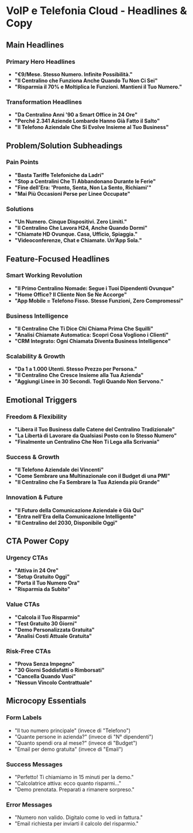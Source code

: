 # VoIP e Telefonia Cloud - Headlines & Copy

## Main Headlines

### Primary Hero Headlines
- **"€9/Mese. Stesso Numero. Infinite Possibilità."**
- **"Il Centralino che Funziona Anche Quando Tu Non Ci Sei"**
- **"Risparmia il 70% e Moltiplica le Funzioni. Mantieni il Tuo Numero."**

### Transformation Headlines
- **"Da Centralino Anni '90 a Smart Office in 24 Ore"**
- **"Perché 2.341 Aziende Lombarde Hanno Già Fatto il Salto"**
- **"Il Telefono Aziendale Che Si Evolve Insieme al Tuo Business"**

## Problem/Solution Subheadings

### Pain Points
- **"Basta Tariffe Telefoniche da Ladri"** 
- **"Stop a Centralini Che Ti Abbandonano Durante le Ferie"**
- **"Fine dell'Era: 'Pronto, Senta, Non La Sento, Richiami'"**
- **"Mai Più Occasioni Perse per Linee Occupate"**

### Solutions
- **"Un Numero. Cinque Dispositivi. Zero Limiti."**
- **"Il Centralino Che Lavora H24, Anche Quando Dormi"**
- **"Chiamate HD Ovunque. Casa, Ufficio, Spiaggia."**
- **"Videoconferenze, Chat e Chiamate. Un'App Sola."**

## Feature-Focused Headlines

### Smart Working Revolution
- **"Il Primo Centralino Nomade: Segue i Tuoi Dipendenti Ovunque"**
- **"Home Office? Il Cliente Non Se Ne Accorge"**
- **"App Mobile = Telefono Fisso. Stesse Funzioni, Zero Compromessi"**

### Business Intelligence
- **"Il Centralino Che Ti Dice Chi Chiama Prima Che Squilli"**
- **"Analisi Chiamate Automatica: Scopri Cosa Vogliono i Clienti"**
- **"CRM Integrato: Ogni Chiamata Diventa Business Intelligence"**

### Scalability & Growth
- **"Da 1 a 1.000 Utenti. Stesso Prezzo per Persona."**
- **"Il Centralino Che Cresce Insieme alla Tua Azienda"**
- **"Aggiungi Linee in 30 Secondi. Togli Quando Non Servono."**

## Emotional Triggers

### Freedom & Flexibility
- **"Libera il Tuo Business dalle Catene del Centralino Tradizionale"**
- **"La Libertà di Lavorare da Qualsiasi Posto con lo Stesso Numero"**
- **"Finalmente un Centralino Che Non Ti Lega alla Scrivania"**

### Success & Growth
- **"Il Telefono Aziendale dei Vincenti"**
- **"Come Sembrare una Multinazionale con il Budget di una PMI"**  
- **"Il Centralino che Fa Sembrare la Tua Azienda più Grande"**

### Innovation & Future
- **"Il Futuro della Comunicazione Aziendale è Già Qui"**
- **"Entra nell'Era della Comunicazione Intelligente"**
- **"Il Centralino del 2030, Disponibile Oggi"**

## CTA Power Copy

### Urgency CTAs
- **"Attiva in 24 Ore"**
- **"Setup Gratuito Oggi"**
- **"Porta il Tuo Numero Ora"**
- **"Risparmia da Subito"**

### Value CTAs
- **"Calcola il Tuo Risparmio"**
- **"Test Gratuito 30 Giorni"**
- **"Demo Personalizzata Gratuita"**
- **"Analisi Costi Attuale Gratuita"**

### Risk-Free CTAs
- **"Prova Senza Impegno"**
- **"30 Giorni Soddisfatti o Rimborsati"**
- **"Cancella Quando Vuoi"**
- **"Nessun Vincolo Contrattuale"**

## Microcopy Essentials

### Form Labels
- "Il tuo numero principale" (invece di "Telefono")
- "Quante persone in azienda?" (invece di "N° dipendenti")
- "Quanto spendi ora al mese?" (invece di "Budget")
- "Email per demo gratuita" (invece di "Email")

### Success Messages  
- "Perfetto! Ti chiamiamo in 15 minuti per la demo."
- "Calcolatrice attiva: ecco quanto risparmi..."
- "Demo prenotata. Preparati a rimanere sorpreso."

### Error Messages
- "Numero non valido. Digitalo come lo vedi in fattura."
- "Email richiesta per inviarti il calcolo del risparmio."